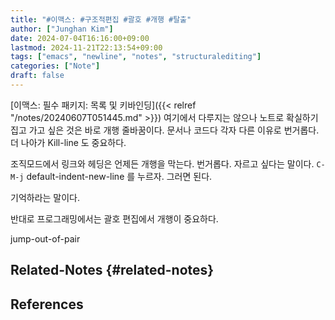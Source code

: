 ```yaml
---
title: "#이맥스: #구조적편집 #괄호 #개행 #탈출"
author: ["Junghan Kim"]
date: 2024-07-04T16:16:00+09:00
lastmod: 2024-11-21T22:13:54+09:00
tags: ["emacs", "newline", "notes", "structuralediting"]
categories: ["Note"]
draft: false
---
```


[이맥스: 필수 패키지: 목록 및 키바인딩]({{< relref "/notes/20240607T051445.md" >}}) 여기에서 다루지는 않으나 노트로 확실하기 집고 가고 싶은 것은 바로 개행 줄바꿈이다. 문서나 코드다 각자 다른 이유로 번거롭다. 더 나아가 Kill-line 도 중요하다.

조직모드에서 링크와 헤딩은 언제든 개행을 막는다. 번거롭다. 자르고 싶다는 말이다. `C-M-j` default-indent-new-line 를 누르자. 그러면 된다.

기억하라는 말이다.

반대로 프로그래밍에서는 괄호 편집에서 개행이 중요하다.

jump-out-of-pair


## Related-Notes {#related-notes}

## References

<style>.csl-entry{text-indent: -1.5em; margin-left: 1.5em;}</style><div class="csl-bib-body">
</div>
